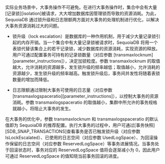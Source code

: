 [^_^]:
    大事务优化

实际业务场景中，大事务操作不可避免。在进行大事务操作时，集合中会有大量[记录锁][isolation]被请求，大大增加数据库因管理锁而导致的资源消耗。为此，SequoiaDB 通过锁升级和日志限额两方面对大事务的处理机制进行优化，以解决大事务资源消耗过大的问题。

- 锁升级（lock escalation）是数据库的一种作用机制，用于减少大量记录锁引起的内存开销。当一个集合中有大量记录锁被请求时，SequoiaDB 将用一个表锁代替该集合上的若干记录锁，减少数据库的资源消耗，实现资源的释放。用户可通过配置事务可持有的记录锁数量（对应参数 [transmaxlocknum][parameter_instructions]），决定加锁粒度。参数 transmaxlocknum 的取值越大，允许消耗的资源越多，发生锁升级的频率越低；取值越小，允许消耗的资源越少，发生锁升级的频率越高。触发锁升级后，事务间并发性将随着表锁数量的增加而降低。

- 日志限额通过限制大事务可使用的日志量（对应参数 [transmaxlogspaceratio][parameter_instructions]），以控制大事务的资源消耗。参数 transmaxlogspaceratio 的取值越小，集群中所允许的事务规格就越小，将阻止大事务的发生。

在大事务的优化中，参数 transmaxlocknum 和 transmaxlogspaceratio 的默认值即为 SequoiaDB 的推荐配置。执行大事务的过程中，用户可通过[事务快照][SDB_SNAP_TRANSACTIONS]查看事务是否已触发锁升级（对应参数 IsLockEscalated）、已使用的日志空间（对应参数 UsedLogSpace）、为回滚操作保留的日志空间（对应参数 ReservedLogSpace）等事务进展情况。当事务处于回滚状态时，事务对应的 ReservedLogSpace 值将会逐渐减小为 0，因此用户可通过 ReservedLogSpace 的值知晓当前事务回滚的进度。




[^_^]:
    本文使用到的所有链接
[isolation]:manual/Distributed_Engine/Architecture/Transactions/isolation.md
[parameter_instructions]:manual/Distributed_Engine/Maintainance/Database_Configuration/parameter_instructions.md
[SDB_SNAP_TRANSACTIONS]:manual/Manual/Snapshot/SDB_SNAP_TRANSACTIONS.md